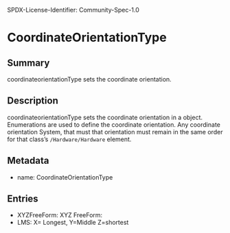 SPDX-License-Identifier: Community-Spec-1.0

# CoordinateOrientationType

## Summary

coordinateorientationType sets the coordinate orientation. 

## Description

coordinateorientationType sets the coordinate orientation in a object.  Enumerations are used to define the coordinate orientation.
Any coordinate orientation System, that must that orientation must remain in the same order for that class’s `/Hardware/Hardware` element. 

## Metadata

- name: CoordinateOrientationType

## Entries

- XYZFreeForm:  XYZ FreeForm: 
- LMS: X= Longest, Y=Middle  Z=shortest 


